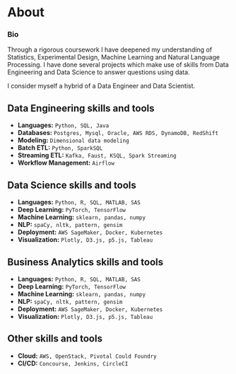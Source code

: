 # About
### Bio

Through a rigorous coursework I have deepened my understanding of Statistics, Experimental Design, Machine Learning and Natural Language Processing. I have done several projects which make use of skills from Data Engineering and Data Science to answer questions using data.

I consider myself a hybrid of a Data Engineer and Data Scientist.

## Data Engineering skills and tools

* **Languages:** ```Python, SQL, Java```
* **Databases:** ```Postgres, Mysql, Oracle, AWS RDS, DynamoDB, RedShift```
* **Modeling:** ```Dimensional data modeling```
* **Batch ETL:** ```Python, SparkSQL```
* **Streaming ETL:** ```Kafka, Faust, KSQL, Spark Streaming```
* **Workflow Management:** ```Airflow```


## Data Science skills and tools

* **Languages:** ```Python, R, SQL, MATLAB, SAS```
* **Deep Learning:** ```PyTorch, TensorFlow```
* **Machine Learning:** ```sklearn, pandas, numpy```
* **NLP:** ```spaCy, nltk, pattern, gensim```
* **Deployment:** ```AWS SageMaker, Docker, Kubernetes```
* **Visualization:** ```Plotly, D3.js, p5.js, Tableau```

## Business Analytics skills and tools

* **Languages:** ```Python, R, SQL, MATLAB, SAS```
* **Deep Learning:** ```PyTorch, TensorFlow```
* **Machine Learning:** ```sklearn, pandas, numpy```
* **NLP:** ```spaCy, nltk, pattern, gensim```
* **Deployment:** ```AWS SageMaker, Docker, Kubernetes```
* **Visualization:** ```Plotly, D3.js, p5.js, Tableau```

## Other skills and tools
* **Cloud:** ```AWS, OpenStack, Pivotal Could Foundry```
* **CI/CD:** ```Concourse, Jenkins, CircleCI```

